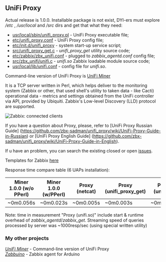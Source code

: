 ## UniFi Proxy
Actual release is 1.0.0. Installable package is not exist, DYI-ers must explore _/etc_ , _/usr/local_ and _/src_ dirs and get that what they need:

- [usr/local/sbin/unifi_proxy.pl](https://raw.githubusercontent.com/zbx-sadman/unifi_proxy/master/usr/local/sbin/unifi_proxy.pl) - UniFi Proxy executable file;
- [etc/unifi_proxy.conf](https://raw.githubusercontent.com/zbx-sadman/unifi_proxy/master/etc/unifi_proxy/unifi_proxy.conf) - UniFi Proxy config file;
- [etc/init.d/unifi_proxy](https://raw.githubusercontent.com/zbx-sadman/unifi_proxy/master/etc/init.d/unifi_proxy) - system start-up service script;
- [src/unifi_proxy_get.c](https://raw.githubusercontent.com/zbx-sadman/unifi_proxy/master/src/unifi_proxy_get.c) - _unifi_proxy_get_ utility source code;
- [etc/zabbix/zbx_unifi.conf](https://raw.githubusercontent.com/zbx-sadman/unifi_proxy/master/etc/zabbix/zbx_unifi.conf) - plugged to _zabbix_agentd.conf_ config file;
- [src/zbx_unifi/unifi.c](https://github.com/zbx-sadman/unifi_proxy/tree/master/src/zbx_unifi) - _unifi.so_ Zabbix loadable module source code;
- [usr/local/lib/unifi.conf](https://raw.githubusercontent.com/zbx-sadman/unifi_proxy/master/usr/local/lib/zabbix/unifi.conf) - config file for _unifi.so_.

Command-line version of UniFi Proxy is [UniFi Miner](https://github.com/zbx-sadman/unifi_miner)

It is a TCP server written in Perl, which helps deliver to the monitoring system (Zabbix or other, that used shell's utility to taken data - like Cacti) operational data - metrics and settings obtained from the UniFi controller via API, provided by Ubiquiti. Zabbix's Low-level Discovery (LLD) protocol are supported.

![Zabbix: connected clients](http://community.ubnt.com/t5/image/serverpage/image-id/53219iB1CA79D24EFB2BEB/image-size/original)

If you have a question about Proxy, please, refer to [UniFi Proxy Russian Guide] (https://github.com/zbx-sadman/unifi_proxy/wiki/UniFi-Proxy-Guide-in-Russian) or [UniFi Proxy English Guide] (https://github.com/zbx-sadman/unifi_proxy/wiki/UniFi-Proxy-Guide-in-English).

If u have an problem, you can search the existing closed or open [issues](https://github.com/zbx-sadman/unifi_proxy/issues). 

Templates for Zabbix [here](https://github.com/zbx-sadman/unifi_proxy/tree/master/Zabbix_Templates)

Response time compare table (6 UAPs installation):

| Miner 1.0.0 (w/o PPerl) | Miner 1.0.0 (w/PPerl) | Proxy (netcat) | Proxy (unifi_proxy_get) | Proxy (unifi.so) |
|-------------------------|-----------------------|----------------|-------------------------|------------------|
| ~0m0.056s               | ~0m0.023s             | ~0m0.005s      |  ~0m0.003s              |  ~0m0.006s       |

Note: time in measurement "Proxy (unifi.so)" include start & runtime overhead of _zabbix_agentd_/_zabbix_get_. Streaming speed of queries processed by server was ~1000resp/sec (using special written utility)

### My other projects
 [_UniFi Miner_](https://github.com/zbx-sadman/unifi_miner) - Command-line version of UniFi Proxy   
 [_Zabbuino_](https://github.com/zbx-sadman/zabbuino) - Zabbix agent for Arduino 
